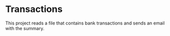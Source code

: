 # Transactions
This project reads a file that contains bank transactions and sends an email with the summary.